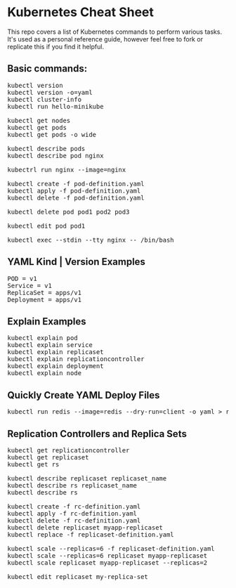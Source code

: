 # Kubernetes Cheat Sheet
This repo covers a list of Kubernetes commands to perform various tasks.  It's used as a personal reference guide, however feel free to fork or replicate this if you find it helpful.

## Basic commands:
<pre>
kubectl version
kubectl version -o=yaml
kubectl cluster-info
kubectl run hello-minikube

kubectl get nodes
kubectl get pods
kubectl get pods -o wide

kubectl describe pods
kubectl describe pod nginx

kubectrl run nginx --image=nginx

kubectl create -f pod-definition.yaml
kubectl apply -f pod-definition.yaml
kubectl delete -f pod-definition.yaml

kubectl delete pod pod1 pod2 pod3

kubectl edit pod pod1

kubectl exec --stdin --tty nginx -- /bin/bash
</pre>

## YAML Kind | Version Examples
<pre>
POD = v1
Service = v1
ReplicaSet = apps/v1
Deployment = apps/v1
</pre>

## Explain Examples
<pre>
kubectl explain pod
kubectl explain service
kubectl explain replicaset
kubectl explain replicationcontroller
kubectl explain deployment
kubectl explain node
</pre>

## Quickly Create YAML Deploy Files
<pre>
kubectl run redis --image=redis --dry-run=client -o yaml > redis-deployment.yaml
</pre>

## Replication Controllers and Replica Sets
<pre>
kubectl get replicationcontroller
kubectl get replicaset
kubectl get rs

kubectl describe replicaset replicaset_name
kubectl describe rs replicaset_name
kubectl describe rs

kubectl create -f rc-definition.yaml
kubectl apply -f rc-definition.yaml
kubectl delete -f rc-definition.yaml
kubectl delete replicaset myapp-replicaset
kubectl replace -f replicaset-definition.yaml

kubectl scale --replicas=6 -f replicaset-definition.yaml
kubectl scale --replicas=6 replicaset myapp-replicaset
kubectl scale replicaset myapp-replicaset --replicas=2 

kubectl edit replicaset my-replica-set
</pre>